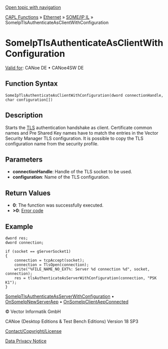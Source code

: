 [Open topic with navigation](../../../../../../CANoeDEFamily.htm#Topics/CAPLFunctions/IP/SOMEIPIL/Functions/CAPLFunctionSomeIpTlsAuthenticateAsClientWithConfiguration.md)

[CAPL Functions](../../../CAPLfunctions.md) » [Ethernet](../../CAPLEthernetStartPage.md) » [SOME/IP IL](../CAPLfunctionsSomeIPILOverview.md) » SomeIpTlsAuthenticateAsClientWithConfiguration

# SomeIpTlsAuthenticateAsClientWithConfiguration

[Valid for](../../../../Shared/FeatureAvailability.md): CANoe DE • CANoe4SW DE

## Function Syntax

`SomeIpTlsAuthenticateAsClientWithConfiguration(dword connectionHandle, char configuration[])`

## Description

Starts the [TLS](../../../../CANoeCANalyzer/Security/SecurityTLS.md) authentication handshake as client. Certificate common names and Pre Shared Key names have to match the entries in the Vector Security Manager TLS configuration. It is possible to copy the TLS configuration name from the security profile.

## Parameters

- **connectionHandle**: Handle of the TLS socket to be used.
- **configuration**: Name of the TLS configuration.

## Return Values

- **0**: The function was successfully executed.
- **>0**: [Error code](../../AUTOSARethIL/CAPLfunctionsAREthILErrorCodes.md)

## Example

```plaintext
dword res;
dword connection;

if (socket == gServerSocket1)
{
    connection = tcpAccept(socket);
    connection = TlsOpen(connection);
    write("%FILE_NAME_NO_EXT%: Server %d connection %d", socket, connection);
    res = tlsAuthenticateAsServerWithConfiguration(connection, "PSK K1");
}
```

[SomeIpTlsAuthenticateAsServerWithConfiguration](CAPLFunctionSomeIpTlsAuthenticateAsServerWithConfiguration.md) • [OnSomeIpNewServerAep](CAPLFunctionOnSomeIpNewServerAep.md) • [OnSomeIpClientAepConnected](CAPLFunctionOnSomeIpClientAepConnected.md)

© Vector Informatik GmbH

CANoe (Desktop Editions & Test Bench Editions) Version 18 SP3

[Contact/Copyright/License](../../../../Shared/ContactCopyrightLicense.md)

[Data Privacy Notice](https://www.vector.com/int/en/company/get-info/privacy-policy/)
